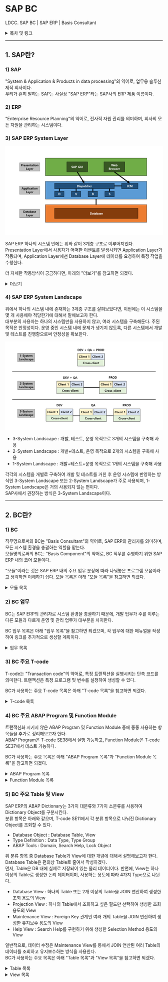 # SAP BC    

LDCC. SAP BC | SAP ERP | Basis Consultant    

<details>
<summary>목차 및 링크</summary>
<div markdown="1">

> [1. SAP란?](https://github.com/KaJaeHyeob/SAP_BC#1-sap%EB%9E%80)    
> > [1) SAP](https://github.com/KaJaeHyeob/SAP_BC#1-sap)    
> > [2) ERP](https://github.com/KaJaeHyeob/SAP_BC#2-erp)    
> > [3) SAP ERP System Layer](https://github.com/KaJaeHyeob/SAP_BC#3-sap-erp-system-layer)    
> > [4) SAP ERP System Landscape](https://github.com/KaJaeHyeob/SAP_BC#4-sap-erp-system-landscape)    
> 
> [2. BC란?](https://github.com/KaJaeHyeob/SAP_BC#2-bc%EB%9E%80)    
> > [1) BC](https://github.com/KaJaeHyeob/SAP_BC#1-bc)    
> > [2) BC 업무](https://github.com/KaJaeHyeob/SAP_BC#2-bc-%EC%97%85%EB%AC%B4)    
> > [3) BC 주요 T-code](https://github.com/KaJaeHyeob/SAP_BC#3-bc-%EC%A3%BC%EC%9A%94-t-code)    
> > [4) BC 주요 ABAP Program 및 Function Module](https://github.com/KaJaeHyeob/SAP_BC#4-bc-%EC%A3%BC%EC%9A%94-abap-program-%EB%B0%8F-function-module)    
> > [5) BC 주요 Table 및 View](https://github.com/KaJaeHyeob/SAP_BC#5-bc-%EC%A3%BC%EC%9A%94-table-%EB%B0%8F-view)    

</div>
</details>

-----

## 1. SAP란?

### 1) SAP

 "System & Application & Products in data processing"의 약어로, 업무용 솔루션 제작 회사이다.    
 우리가 흔히 말하는 SAP는 사실상 "SAP ERP"라는 SAP사의 ERP 제품 이름이다.    

### 2) ERP

 "Enterprise Resource Planning"의 약어로, 전사적 자원 관리를 의미하며, 회사의 모든 자원을 관리하는 시스템이다.    

### 3) SAP ERP System Layer

![Untitled](./image/Untitled.png)

 SAP ERP 하나의 시스템 안에는 위와 같이 3계층 구조로 이루어져있다.    
 Presentation Layer에서 사용자가 어떠한 이벤트를 발생시키면 Application Layer가 작동되며, Application Layer에선 Database Layer에 데이터를 요청하여 특정 작업을 수행한다.    

 더 자세한 작동방식이 궁금하다면, 아래의 "더보기"를 참고하면 되겠다.    

<details>
<summary>더보기</summary>
<div markdown="1">

> 3계층 중에서 어렵게 느껴질 수도 있는 부분인 Application Layer에 대해서 좀 더 자세하게 작성해보도록 하겠다.    
> 
> Application Layer의 중요한 구성요소 두 가지는 DP(Dispatcher), WP(Work Process)이다.    
> DP는 사용자가 발생시킨 이벤트와 부합하는 WP로 해당 작업을 분배시키는 역할을 한다.    
> WP는 각 작업을 수행하는 프로세스로, 대표적으로 DVBS 네 가지 유형이 존재한다.    
> - D : "Dialog WP"의 약자로, 대부분의 조회 또는 연산 작업을 수행    
> - V : "Update WP"의 약자로, Database 업데이트에 관한 작업을 수행    
> - B : "Background WP"의 약자로, 작동 프로그램 및 변수와 실행시각 등을 설정하여 사용자와 추가적인 상호작용이 필요없는 작업을 수행    
> - S : "Spool WP"의 약자로, 출력 요청 시 데이터를 프린터에 전달하는 작업을 수행    
> 
>  위의 내용은 하나의 Application Server를 사용한다는 가정하에 작성한 것이고, 서버가 여러 대일 경우에는 아래 그림과 같이 조금 더 복잡해진다.    
> 
> ![Untitled1](./image/Untitled1.png)
> 
> 서버가 여러 대일 경우에는 ASCS(ABAP System Central Service)가 락 테이블 관리 및 로드밸런싱 관리 역할을 해주는데, ASCS를 포함하는 하나의 서버를 PAS(Primary Application Server)라 하고, 그 외 나머지 서버들을 AAS(Additional Application Server)라고 한다.    
> 
> ASCS의 ES(Enqueue Server)에서는 서버간의 락을 방지하기 위해 통합 락 테이블을 관리하고, MS(Message Server)에서는 서버들의 DP와 통신하면서 로드밸런싱을 관리한다.    
> 
> * 사실 SAP사에서 PAS와 ASCS를 완벽히 분리시켰기 때문에, PAS와 AAS 둘 사이에는 전혀 차이가 없다고 한다. 하지만, NetWeaver 7.0 이하 버전까지는 현재의 PAS와 ASCS가 합쳐진 CI(Central Instance), 현재의 AAS인 DI(Dialog Instance) 개념을 사용했기 때문에 대부분의 사용자들이 PAS와 AAS 둘을 구별하여 사용한다.    

</div>
</details>

### 4) SAP ERP System Landscape

 위에서 하나의 시스템 내에 존재하는 3계층 구조를 살펴보았다면, 이번에는 이 시스템을 몇 개 사용해야 적당한가에 대해서 말해보고자 한다.    
 대부분의 사용자는 하나의 시스템만을 사용하지 않고, 여러 시스템을 구축해둔다. 주된 목적은 안정성이다. 운영 중인 시스템 내에 문제가 생기지 않도록, 다른 시스템에서 개발 및 테스트를 진행함으로써 안정성을 확보한다.    

![Untitled2](./image/Untitled2.png)

 - 3-System Landscape : 개발, 테스트, 운영 목적으로 3개의 시스템을 구축해 사용
 - 2-System Landscape : 개발+테스트, 운영 목적으로 2개의 시스템을 구축해 사용
 - 1-System Landscape : 개발+테스트+운영 목적으로 1개의 시스템을 구축해 사용

 각각의 시스템을 개별로 구축하여 개발 및 테스트를 거친 후 운영 시스템에 반영하는 방식인 3-System Landscape 또는 2-System Landscape가 주로 사용되며, 1-System Landscape은 거의 사용되지 않는 편이다.    
 SAP사에서 권장하는 방식은 3-System Landscape이다.    

-----

## 2. BC란?    

### 1) BC    

 직무명으로써의 BC는 "Basis Consultant"의 약어로, SAP ERP의 관리자를 의미하며, 모든 시스템 환경을 총괄하는 역할을 맡는다.    
 모듈명의로써의 BC는 "Basis Component"의 약어로, BC 직무를 수행하기 위한 SAP ERP 내의 코어 모듈이다.    

 "모듈"이라는 것은 SAP ERP 내의 주요 업무 분장에 따라 나눠놓은 프로그램 모음이라고 생각하면 이해하기 쉽다. 모듈 목록은 아래 "모듈 목록"을 참고하면 되겠다.    

<details>
<summary>모듈 목록</summary>
<div markdown="1">

> 코어 모듈
> - MM : "Material Management"의 약어로, 구매 및 자재 관리 모듈
> - PP : "Production Planning"의 약어로, 생산 관리 모듈
> - SD : "Sales and Distribution"의 약어로, 영업 및 유통(물류) 관리 모듈
> - FI : "Financial"의 약자로, 재무 회계 모듈 (외부 보고용 회계)
> - CO : "Controlling"의 약자로, 관리 회계 모듈 (내부 전략용 회계)
> - HR : "Human Resources"의 약어로, 인사 관리 모듈
> - BW : "Business Warehouse"의 약어로, 데이터 관리 모듈
> - BI : "Business Intelligence"의 약어로, 데이터 분석 및 리포팅 모듈
> 
> 서브 모듈
> - QM : "Quality Management"의 약어로, 품질 관리 모듈
> - IM : "Investment Management"의 약어로, 수출입 및 투자 관리 모듈
> - LE : "Logistics Execution"의 약어로, 재고 및 보관 관리 모듈
> - PM : "Plant Management"의 약어로, 설비 관리 모듈
> - TR : "Treasury"의 약자로, 자금 관리 모듈
> - FB : "Firm Banking"의 약어로, 펌뱅킹 관리 모듈 (은행 업무)
> - PI : "Process Integration"의 약어로, non-SAP 프로그램 데이터 연동 관리 모듈

</div>
</details>

### 2) BC 업무    

 BC는 SAP ERP의 관리자로 시스템 환경을 총괄하기 때문에, 개발 업무가 주를 이루는 다른 모듈과 다르게 운영 및 관리 업무가 대부분을 차지한다.    
 
 BC 업무 목록은 아래 "업무 목록"을 참고하면 되겠으며, 각 업무에 대한 메뉴얼을 작성하여 링크를 추가적으로 생성할 계획이다.    

<details>
<summary>업무 목록</summary>
<div markdown="1">
 
> 주요 업무    
> - SAP ERP System Install
> - System Landscape 디자인/관리
> - System 업그레이드 전략 수립/수행
> - SAP ERP Client 관리
> - [SAP ERP User 관리](https://github.com/KaJaeHyeob/SAP_BC/tree/master/SAP%20ERP%20User%20%EA%B4%80%EB%A6%AC#sap-erp-user-%EA%B4%80%EB%A6%AC)
> - CTS(Change and Transport System) 관리
> - Snote 및 SP 관리
> - 배치잡(Batch Job) 관리
> - Spool 관리
> - Performance 관리
> - Parameter 관리
> - SAP Router 설치 및 OSS(Online Service System) 관리
> - 제품 License 관리
> - Developer & Object Key 관리
> - Solman(Solution Manager) 설치/관리
> - 런타임 에러 대응
> - Database(HANA DB) 백업 관리
> 
> 기타 업무    
> - [한글 깨짐 현상 조치](https://github.com/KaJaeHyeob/SAP_BC/tree/master/%ED%95%9C%EA%B8%80%20%EA%B9%A8%EC%A7%90%20%ED%98%84%EC%83%81%20%EC%A1%B0%EC%B9%98#sap-erp-%ED%95%9C%EA%B8%80-%EA%B9%A8%EC%A7%90-%ED%98%84%EC%83%81-%EC%A1%B0%EC%B9%98)
> - [시작화면 T-code 출력 설정](https://github.com/KaJaeHyeob/SAP_BC/tree/master/%EC%8B%9C%EC%9E%91%ED%99%94%EB%A9%B4%20T-code%20%EC%B6%9C%EB%A0%A5%20%EC%84%A4%EC%A0%95#%EC%8B%9C%EC%9E%91%ED%99%94%EB%A9%B4-t-code-%EC%B6%9C%EB%A0%A5-%EC%84%A4%EC%A0%95)

</div>
</details>
 
### 3) BC 주요 T-code    

 T-code는 "Transaction code"의 약어로, 특정 트랜잭션을 실행시키는 단축 코드를 의미한다. 트랜잭션은 특정 프로그램 및 변수를 설정하여 생성할 수 있다.    
 
 BC가 사용하는 주요 T-code 목록은 아래 "T-code 목록"을 참고하면 되겠다.    

<details>
<summary>T-code 목록</summary>
<div markdown="1">

> - AL08 : 전체 서버 접속자 조회
> - AL11 : SAP 디렉토리 조회
> - DB01 : DB 락 조회/분석
> - DB02 : DB 성능 및 용량 조회
> - DB13 : DB 백업 관리
> - PFCG : Role 관리
> - PFUD : Mass User Comparison 실행
> - RSUSR003 : Standard User 조회
> - RSUSR200 : User 마지막 로그인 기록 조회
> - RZ11 : 파라미터 조회
> - RZ12 : RFC 로그온 그룹 관리
> - SAT : 런타임 분석 조회
> - SCC1 : TR 사용 Client Copy
> - SCC3 : Client Copy 진행상황 조회
> - SCC4 : Client 정보 조회
> - SCC9 : RFC 사용 Remote Client Copy
> - SCCL : Local Client Copy
> - SCOT : SMTP Mail Server 관리 (Business Communication Services)
> - SCU3 : 테이블 변경 이력 조회
> - SE01 : TR 조회/릴리즈 (Transport Request Organizer)
> - SE03 : TR 관련 툴 조회/실행 (Transport Request Organizer Tools)
> - SE09 : TR 조회/릴리즈 (Transport Request Organizer)
> - SE11 : 테이블 뷰 정보 조회/관리 (ABAP Dictionary)
> - SE16 : 테이블 조회
> - SE30 : 런타임 조회/분석
> - SE37 : Function Module 생성/조회/관리/실행 (Function Builder)
> - SE38 : ABAP Program 생성/조회/관리/실행 (ABAP Editor)
> - SE80 : Object 조회 (Object Navigator)
> - SE81 : 애플리케이션 계층 조회
> - SE90 : Object 조회 (Object Navigator)
> - SE91 : 메시지 관리
> - SE93 : T-code 생성/조회/관리 (Maintain Transaction)
> - SM01 : T-code 락 관리
> - SM02 : 시스템 메시지
> - SM04 : 서버별 접속자 조회
> - SM12 : 락 목록 조회
> - SM13 : 업데이트 시스템 조회
> - SM21 : 시스템 로그 조회
> - SM30 : 테이블 뷰 관리
> - SM31 : 테이블 뷰 관리
> - SM36 : 배치잡 생성
> - SM37 : 배치잡 조회
> - SM50 : 서버별 WP 조회/관리
> - SM51 : 서버 목록 및 상태 조회
> - SM59 : RFC 관리
> - SM66 : 전체 서버 WP 조회/관리
> - SMGW : 게이트웨이 조회
> - SMLG : 로그온 그룹 관리
> - SOST : Send Mail 로그 조회
> - SPRO_ADMIN : 프로젝트 관리
> - ST02 : 메모리 사용현황 조회
> - ST05 : 성능 추적 기능 관리 (Performance Trace)
> - ST22 : 런타임 에러 조회/분석
> - STMS : TR 관리 시스템 (Transport Management System)
> - SU01 : User 생성/관리
> - SU10 : Mass User 관리
> - SU53 : User 최근 권한 성공 및 실패 내역 조회
> - SUIM : 조건별 User 목록 조회 (User Information System)
> - TOGL : SM59 내 RFC 조회 후 실행 가능한 RFC 강제 편집    
 
</div>
</details>

### 4) BC 주요 ABAP Program 및 Function Module    

 트랜잭션화 시키지 않은 ABAP Program 및 Function Module 중에 종종 사용하는 항목들을 추가로 정리해보고자 한다.    
 ABAP Program은 T-code SE38에서 실행 가능하고, Function Module은 T-code SE37에서 테스트 가능하다.    

 BC가 사용하는 주요 목록은 아래 "ABAP Program 목록"과 "Function Module 목록"을 참고하면 되겠다.    

<details>
<summary>ABAP Program 목록</summary>
<div markdown="1">

> - RSCCEXPT : Client Copy 예외 테이블 설정    

</div>
</details>

<details>
<summary>Function Module 목록</summary>
<div markdown="1">

> - MENU_FAVORITE_DOWNLOAD : 특정 User로부터 즐겨찾기 항목 다운로드    
> - MENU_FAVORITE_UPLOAD : 특정 User에게 즐겨찾기 항목 업로드    
> - SCCR_LOCK_CLIENT : Client 잠금 설정    
> - SCCR_UNLOCK_CLIENT : Client 잠금 해제    

</div>
</details>

### 5) BC 주요 Table 및 View    

 SAP ERP의 ABAP Dictionary는 3가지 대분류와 7가지 소분류를 사용하여 Dictionary Object를 구분시킨다.    
 분류 항목은 아래와 같으며, T-code SE11에서 각 분류 항목으로 나눠진 Dictionary Object를 조회할 수 있다.    
 
 - Database Object : Database Table, View    
 - Type Definition : Data Type, Type Group    
 - ABAP Tools : Domain, Search Help, Lock Object    

 위 분류 항목 중 Database Table과 View에 대한 개념에 대해서 설명해보고자 한다. Database Table은 편의상 Table로 줄여서 작성하겠다.    
 먼저, Table은 DB 내에 실제로 저장되어 있는 물리 데이터이다. 반면에, View는 하나 이상의 Table로 생성한 논리 데이터이며, 사용하는 용도에 따라 4가지 Type으로 나뉜다.    
 
 - Database View : 하나의 Table 또는 2개 이상의 Table을 JOIN 연산하여 생성한 조회 용도의 View    
 - Projection View : 하나의 Table에서 조회하고 싶은 필드만 선택하여 생성한 조회 용도의 View    
 - Maintenance View : Foreign Key 관계인 여러 개의 Table을 JOIN 연산하여 생성한 유지보수 용도의 View    
 - Help View : Search Help를 구현하기 위해 생성한 Selection Method 용도의 View    

 일반적으로, 데이터 수정은 Maintenance View를 통해서 JOIN 연산된 여러 Table의 데이터를 조회하고 유지보수하는 방식을 사용한다.    
 BC가 사용하는 주요 목록은 아래 "Table 목록"과 "View 목록"을 참고하면 되겠다.    
 
<details>
<summary>Table 목록</summary>
<div markdown="1">

> - AGR_TCODES : Role별 T-code 매칭 Table    
> - AGR_1251 : Role별 Object 매칭 Table

</div>
</details>

<details>
<summary>View 목록</summary>
<div markdown="1"> 

</div>
</details>


 

